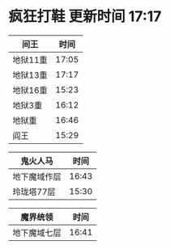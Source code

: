 # 疯狂打鞋 更新时间 17:17

| 间王   | 时间    |
|--------|-------|
| 地狱11重 | 17:05 |
| 地狱13重 | 17:17 |
| 地狱16重 | 15:23 |
| 地狱3重 | 16:12 |
| 地狱重 | 16:46 |
| 阎王 | 15:29 |

| 鬼火人马   | 时间    |
|--------|-------|
| 地下魔域作层 | 16:43 |
| 玲珑塔77层 | 15:30 |

| 魔界统领   | 时间    |
|--------|-------|
| 地下魔域七层 | 16:41 |